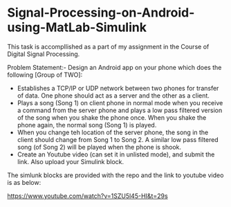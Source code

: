 # Signal-Processing-on-Android-using-MatLab-Simulink
This task is accompllished as a part of my assignment in the Course of Digital Signal Processing.

Problem Statement:-
Design an Android app on your phone which does the following [Group of TWO]:

- Establishes a TCP/IP or UDP network between two phones for transfer of data. One phone should act as a server and the other as a client.
- Plays a song (Song 1) on client phone in normal mode when you receive a command from the server phone and plays a low pass filtered version of the song when you shake the phone once. When you shake the phone again, the normal song (Song 1) is played.
- When you change teh location of the server phone, the song in the client should change from Song 1 to Song 2. A similar low pass filtered song (of Song 2) will be played when the phone is shook.
- Create an Youtube video (can set it in unlisted mode), and submit the link. Also upload your Simulink block.

The simlunk blocks are provided with the repo and the link to youtube video is as below:

https://www.youtube.com/watch?v=1SZU5l45-HI&t=29s
